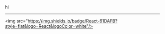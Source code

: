 hi



----------
<img src="https://img.shields.io/badge/React-61DAFB?style=flat&logo=React&logoColor=white"/>
